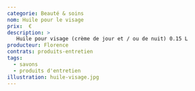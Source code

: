 ```yaml
---
categorie: Beauté & soins
nom: Huile pour le visage 
prix:  €
description: >
   Huile pour visage (crème de jour et / ou de nuit) 0.15 L
producteur: Florence
contrats: produits-entretien
tags: 
  - savons
  - produits d'entretien
illustration: huile-visage.jpg
---
```


